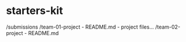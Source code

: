 # starters-kit

/submissions
  /team-01-project
    - README.md
    - project files...
  /team-02-project
    - README.md
